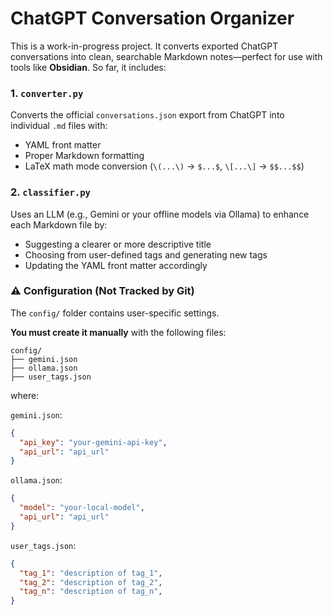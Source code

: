 # ChatGPT Conversation Organizer

This is a work-in-progress project. 
It converts exported ChatGPT conversations into clean, searchable Markdown notes—perfect for use with tools like **Obsidian**. 
So far, it includes:

### 1. `converter.py`

Converts the official `conversations.json` export from ChatGPT into individual `.md` files with:

* YAML front matter
* Proper Markdown formatting
* LaTeX math mode conversion (`\(...\)` → `$...$`, `\[...\]` → `$$...$$`)


### 2. `classifier.py`

Uses an LLM (e.g., Gemini or your offline models via Ollama) to enhance each Markdown file by:

* Suggesting a clearer or more descriptive title
* Choosing from user-defined tags and generating new tags 
* Updating the YAML front matter accordingly

### ⚠️ Configuration (Not Tracked by Git)

The `config/` folder contains user-specific settings.

**You must create it manually** with the following files:

```
config/
├── gemini.json         
├── ollama.json         
├── user_tags.json      
```
where:

`gemini.json`:

```json
{
  "api_key": "your-gemini-api-key",
  "api_url": "api_url"
}
```

`ollama.json`:

```json
{
  "model": "your-local-model",
  "api_url": "api_url"
}
```
`user_tags.json`:

```json
{
  "tag_1": "description of tag_1",
  "tag_2": "description of tag_2",
  "tag_n": "description of tag_n",
}
```